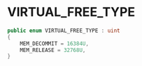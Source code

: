 # VIRTUAL\_FREE\_TYPE

```csharp
public enum VIRTUAL_FREE_TYPE : uint
{
    MEM_DECOMMIT = 16384U,
    MEM_RELEASE = 32768U,
}
```
